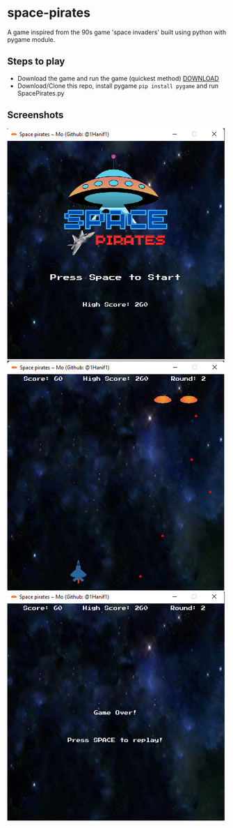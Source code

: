 # space-pirates

A game inspired from the 90s game 'space invaders' built using python with pygame module.

## Steps to play

- Download the game and run the game (quickest method)
  [DOWNLOAD](https://github.com/1Hanif1/space-pirates/releases/download/v1.0.0/Space.Pirates.rar)
- Download/Clone this repo, install pygame `pip install pygame` and run SpacePirates.py

## Screenshots

![Home](Screenshots/home.png)
![Game](Screenshots/game.png)
![Game Over](Screenshots/over.png)
